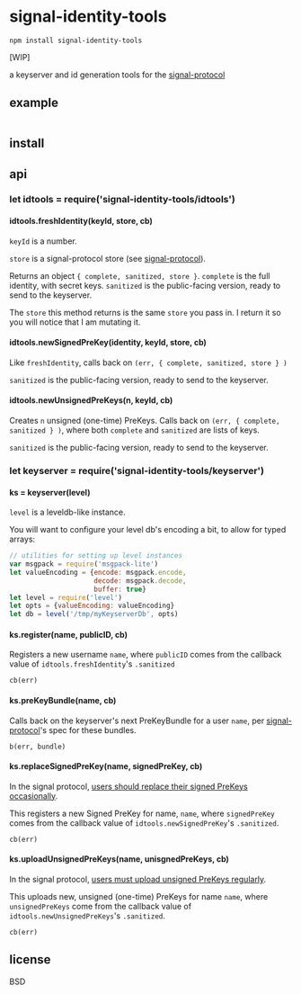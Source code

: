# signal-identity-tools

```
npm install signal-identity-tools
```

[WIP]

a keyserver and id generation tools for the [signal-protocol](https://github.com/elsehow/signal-protocol)

## example

```javascript
```

## install

## api

### let idtools = require('signal-identity-tools/idtools')

#### idtools.freshIdentity(keyId, store, cb)

`keyId` is a number.

`store` is a signal-protocol store (see [signal-protocol](https://github.com/elsehow/signal-protocol)).

Returns an object `{ complete, sanitized, store }`. `complete` is the full identity, with secret keys. `sanitized` is the public-facing version, ready to send to the keyserver.

The `store` this method returns is the same `store` you pass in. I return it so you will notice that I am mutating it.

#### idtools.newSignedPreKey(identity, keyId, store, cb)

Like `freshIdentity`, calls back on `(err, { complete, sanitized, store } )`

`sanitized` is the public-facing version, ready to send to the keyserver.

#### idtools.newUnsignedPreKeys(n, keyId, cb)

Creates `n` unsigned (one-time) PreKeys. Calls back on `(err, { complete, sanitized } )`, where both `complete` and `sanitized` are lists of keys.

`sanitized` is the public-facing version, ready to send to the keyserver.

### let keyserver = require('signal-identity-tools/keyserver')

#### ks = keyserver(level)

`level` is a leveldb-like instance.

You will want to configure your level db's encoding a bit, to allow for typed arrays:

```js
// utilities for setting up level instances
var msgpack = require('msgpack-lite')
let valueEncoding = {encode: msgpack.encode,
                     decode: msgpack.decode,
                     buffer: true}
let level = require('level')
let opts = {valueEncoding: valueEncoding}
let db = level('/tmp/myKeyserverDb', opts)
```

#### ks.register(name, publicID, cb)

Registers a new username `name`, where `publicID` comes from the callback value of `idtools.freshIdentity`'s `.sanitized`

`cb(err)`

#### ks.preKeyBundle(name, cb)

Calls back on the keyserver's next PreKeyBundle for a user `name`, per [signal-protocol](https://github.com/elsehow/signal-protocol)'s spec for these bundles.

`b(err, bundle)`

#### ks.replaceSignedPreKey(name, signedPreKey, cb)

In the signal protocol, [users should replace their signed PreKeys occasionally](https://whispersystems.org/docs/specifications/x3dh/). 

This registers a new Signed PreKey for name, `name`, where `signedPreKey` comes from the callback value of `idtools.newSignedPreKey`'s `.sanitized`.

`cb(err)`

#### ks.uploadUnsignedPreKeys(name, unisgnedPreKeys, cb)

In the signal protocol, [users must upload unsigned PreKeys regularly](https://whispersystems.org/docs/specifications/x3dh/). 

This uploads new, unsigned (one-time) PreKeys for name `name`, where `unsignedPreKeys` come from the callback value of `idtools.newUnsignedPreKeys`'s `.sanitized`.

`cb(err)`

## license

BSD
